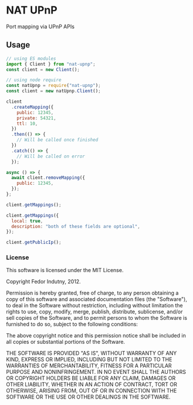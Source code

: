 # NAT UPnP

Port mapping via UPnP APIs

## Usage

```javascript
// using ES modules
import { Client } from "nat-upnp";
const client = new Client();

// using node require
const natUpnp = require("nat-upnp");
const client = new natUpnp.Client();

client
  .createMapping({
    public: 12345,
    private: 54321,
    ttl: 10,
  })
  .then(() => {
    // Will be called once finished
  })
  .catch(() => {
    // Will be called on error
  });

async () => {
  await client.removeMapping({
    public: 12345,
  });
};

client.getMappings();

client.getMappings({
  local: true,
  description: "both of these fields are optional",
});

client.getPublicIp();
```

### License

This software is licensed under the MIT License.

Copyright Fedor Indutny, 2012.

Permission is hereby granted, free of charge, to any person obtaining a
copy of this software and associated documentation files (the
"Software"), to deal in the Software without restriction, including
without limitation the rights to use, copy, modify, merge, publish,
distribute, sublicense, and/or sell copies of the Software, and to permit
persons to whom the Software is furnished to do so, subject to the
following conditions:

The above copyright notice and this permission notice shall be included
in all copies or substantial portions of the Software.

THE SOFTWARE IS PROVIDED "AS IS", WITHOUT WARRANTY OF ANY KIND, EXPRESS
OR IMPLIED, INCLUDING BUT NOT LIMITED TO THE WARRANTIES OF
MERCHANTABILITY, FITNESS FOR A PARTICULAR PURPOSE AND NONINFRINGEMENT. IN
NO EVENT SHALL THE AUTHORS OR COPYRIGHT HOLDERS BE LIABLE FOR ANY CLAIM,
DAMAGES OR OTHER LIABILITY, WHETHER IN AN ACTION OF CONTRACT, TORT OR
OTHERWISE, ARISING FROM, OUT OF OR IN CONNECTION WITH THE SOFTWARE OR THE
USE OR OTHER DEALINGS IN THE SOFTWARE.

